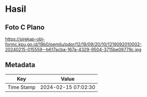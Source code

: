 # Hasil

## Foto C Plano

https://sirekap-obj-formc.kpu.go.id/19b0/pemilu/pdpr/12/19/09/20/10/1219092010002-20240215-015559--b617acba-167a-4329-9504-3715be08779c.jpg


## Metadata

| Key        | Value               |
| ---------- | ------------------- |
| Time Stamp | 2024-02-15 07:02:30 |



